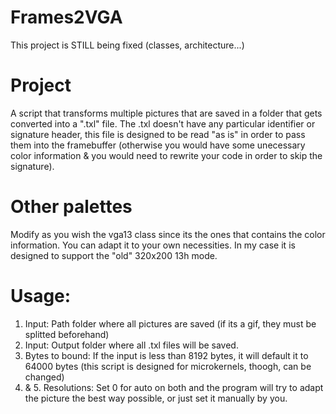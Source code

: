 # Frames2VGA
This project is STILL being fixed (classes, architecture...)

# Project
A script that transforms multiple pictures that are saved in a folder that gets converted into a ".txl" file.
The .txl doesn't have any particular identifier or signature header, this file is designed to be read "as is"
in order to pass them into the framebuffer (otherwise you would have some unecessary color information & you
would need to rewrite your code in order to skip the signature).

# Other palettes
Modify as you wish the vga13 class since its the ones that contains the color information. You can adapt it to
your own necessities. In my case it is designed to support the "old" 320x200 13h mode.

# Usage:
1. Input: Path folder where all pictures are saved (if its a gif, they must be splitted beforehand)
2. Input: Output folder where all .txl files will be saved.
3. Bytes to bound: If the input is less than 8192 bytes, it will default it to 64000 bytes (this script is designed for microkernels, thoogh, can be changed)
4. & 5. Resolutions: Set 0 for auto on both and the program will try to adapt the picture the best way possible, or just set it manually by you. 
